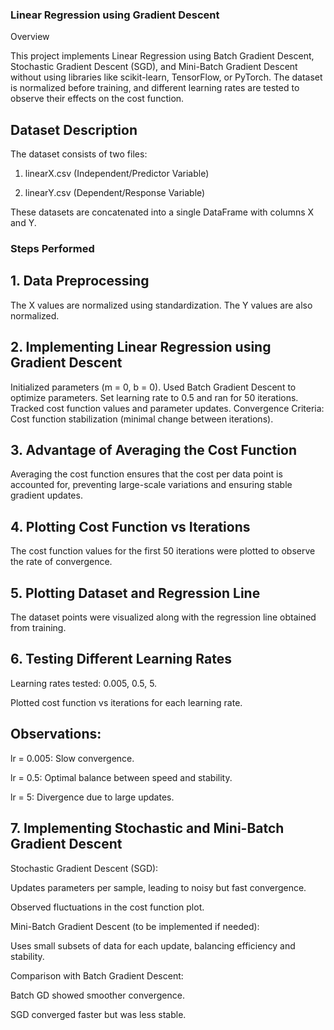 ### Linear Regression using Gradient Descent

Overview

This project implements Linear Regression using Batch Gradient Descent, Stochastic Gradient Descent (SGD), and Mini-Batch Gradient Descent without using libraries like scikit-learn, TensorFlow, or PyTorch. The dataset is normalized before training, and different learning rates are tested to observe their effects on the cost function.

## Dataset Description

The dataset consists of two files:

1. linearX.csv (Independent/Predictor Variable)

2. linearY.csv (Dependent/Response Variable)

These datasets are concatenated into a single DataFrame with columns X and Y.

### Steps Performed

## 1. Data Preprocessing
The X values are normalized using standardization. The Y values are also normalized.

## 2. Implementing Linear Regression using Gradient Descent

Initialized parameters (m = 0, b = 0). Used Batch Gradient Descent to optimize parameters. Set learning rate to 0.5 and ran for 50 iterations. Tracked cost function values and parameter updates. Convergence Criteria: Cost function stabilization (minimal change between iterations).

## 3. Advantage of Averaging the Cost Function

Averaging the cost function ensures that the cost per data point is accounted for, preventing large-scale variations and ensuring stable gradient updates.

## 4. Plotting Cost Function vs Iterations

The cost function values for the first 50 iterations were plotted to observe the rate of convergence.

## 5. Plotting Dataset and Regression Line

The dataset points were visualized along with the regression line obtained from training.

## 6. Testing Different Learning Rates

Learning rates tested: 0.005, 0.5, 5.

Plotted cost function vs iterations for each learning rate.

## Observations:

lr = 0.005: Slow convergence.

lr = 0.5: Optimal balance between speed and stability.

lr = 5: Divergence due to large updates.

## 7. Implementing Stochastic and Mini-Batch Gradient Descent

Stochastic Gradient Descent (SGD):

Updates parameters per sample, leading to noisy but fast convergence.

Observed fluctuations in the cost function plot.

Mini-Batch Gradient Descent (to be implemented if needed):

Uses small subsets of data for each update, balancing efficiency and stability.

Comparison with Batch Gradient Descent:

Batch GD showed smoother convergence.

SGD converged faster but was less stable.
